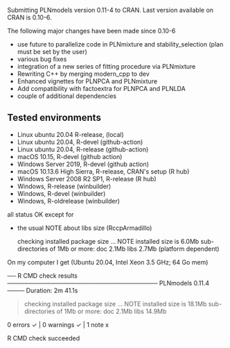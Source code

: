 
Submitting PLNmodels version 0.11-4 to CRAN. Last version available on CRAN is 0.10-6.

The following major changes have been made since 0.10-6

* use future to parallelize code in  PLNmixture and stability_selection (plan must be set by the user)
* various bug fixes
* integration of a new series of fitting procedure via PLNmixture
* Rewriting C++ by merging modern_cpp to dev
* Enhanced vignettes for PLNPCA and PLNmixture
* Add compatibility with factoextra for PLNPCA and PLNLDA
* couple of additional dependencies

## Tested environments

- Linux ubuntu 20.04 R-release, (local)
- Linux ubuntu 20.04, R-devel (github-action)
- Linux ubuntu 20.04, R-release (github-action)
- macOS 10.15, R-devel (github action)
- Windows Server 2019, R-devel (github action)
- macOS 10.13.6 High Sierra, R-release, CRAN's setup (R hub)
- Windows Server 2008 R2 SP1, R-release  (R hub)
- Windows, R-release (winbuilder)
- Windows, R-devel  (winbuilder)
- Windows, R-oldrelease  (winbuilder)

all status OK except for

* the usual NOTE about libs size (RccpArmadillo)

  checking installed package size ... NOTE
  installed size is  6.0Mb
  sub-directories of 1Mb or more:
    doc    2.1Mb
    libs   2.7Mb (platform dependent)

On my computer I get (Ubuntu 20.04, Intel Xeon 3.5 GHz; 64 Go mem)

── R CMD check results ─────────────────────────────────── PLNmodels 0.11.4 ────
Duration: 2m 41.1s

> checking installed package size ... NOTE
    installed size is 18.1Mb
    sub-directories of 1Mb or more:
      doc    2.1Mb
      libs  14.9Mb

0 errors ✓ | 0 warnings ✓ | 1 note x

R CMD check succeeded
